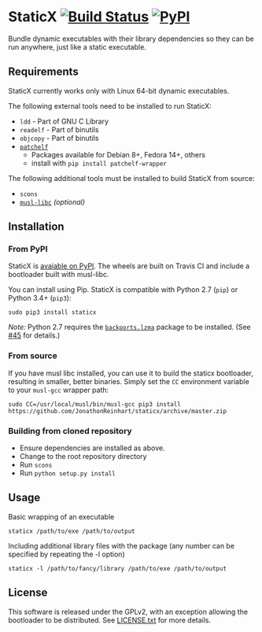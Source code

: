 StaticX [![Build Status](https://travis-ci.org/JonathonReinhart/staticx.svg?branch=master)](https://travis-ci.org/JonathonReinhart/staticx) [![PyPI](https://img.shields.io/pypi/v/staticx.svg)](https://pypi.python.org/pypi/staticx)
=======
Bundle dynamic executables with their library dependencies so they can be run
anywhere, just like a static executable.

## Requirements
StaticX currently works only with Linux 64-bit dynamic executables.


The following external tools need to be installed to run StaticX:
- `ldd` - Part of GNU C Library
- `readelf` - Part of binutils
- `objcopy` - Part of binutils
- [`patchelf`][patchelf]
   - Packages available for Debian 8+, Fedora 14+, others
   - install with `pip install patchelf-wrapper`

The following additional tools must be installed to build StaticX from source:
- `scons`
- [`musl-libc`][musl-libc] *(optional)*


## Installation

### From PyPI
StaticX is [avaiable on PyPI](https://pypi.python.org/pypi/staticx).
The wheels are built on Travis CI and include a bootloader built with
musl-libc.

You can install using Pip.
StaticX is compatible with Python 2.7 (`pip`) or Python 3.4+ (`pip3`):
```
sudo pip3 install staticx
```

*Note:* Python 2.7 requires the
[`backports.lzma`](https://pypi.python.org/pypi/backports.lzma) package to be
installed. (See [#45][#45] for details.)

### From source

If you have musl libc installed, you can use it to build the staticx
bootloader, resulting in smaller, better binaries. Simply set the `CC`
environment variable to your `musl-gcc` wrapper path:
```
sudo CC=/usr/local/musl/bin/musl-gcc pip3 install https://github.com/JonathonReinhart/staticx/archive/master.zip
```
### Building from cloned repository

- Ensure dependencies are installed as above.
- Change to the root repository directory
- Run `scons`
- Run `python setup.py install`

## Usage

Basic wrapping of an executable
```
staticx /path/to/exe /path/to/output
```

Including additional library files with the package (any number can be specified by repeating the -l option)
```
staticx -l /path/to/fancy/library /path/to/exe /path/to/output
```


## License
This software is released under the GPLv2, with an exception allowing the
bootloader to be distributed. See [LICENSE.txt](LICENSE.txt) for more details.


[patchelf]: https://nixos.org/patchelf.html
[musl-libc]: https://www.musl-libc.org/
[#45]: https://github.com/JonathonReinhart/staticx/issues/45
